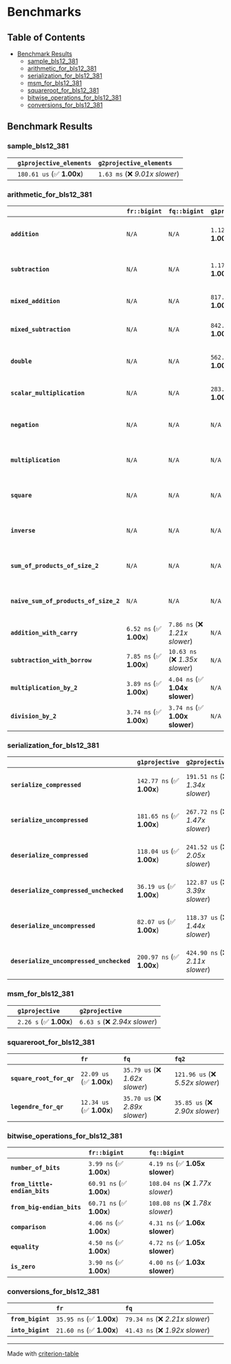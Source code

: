 # Benchmarks

## Table of Contents

- [Benchmark Results](#benchmark-results)
    - [sample_bls12_381](#sample_bls12_381)
    - [arithmetic_for_bls12_381](#arithmetic_for_bls12_381)
    - [serialization_for_bls12_381](#serialization_for_bls12_381)
    - [msm_for_bls12_381](#msm_for_bls12_381)
    - [squareroot_for_bls12_381](#squareroot_for_bls12_381)
    - [bitwise_operations_for_bls12_381](#bitwise_operations_for_bls12_381)
    - [conversions_for_bls12_381](#conversions_for_bls12_381)

## Benchmark Results

### sample_bls12_381

|        | `g1projective_elements`          | `g2projective_elements`           |
|:-------|:---------------------------------|:--------------------------------- |
|        | `180.61 us` (✅ **1.00x**)        | `1.63 ms` (❌ *9.01x slower*)      |

### arithmetic_for_bls12_381

|                                       | `fr::bigint`            | `fq::bigint`                    | `g1projective`            | `g2projective`                   | `fq2`                            | `fq12`                            | `fq`                             | `fr`                              |
|:--------------------------------------|:------------------------|:--------------------------------|:--------------------------|:---------------------------------|:---------------------------------|:----------------------------------|:---------------------------------|:--------------------------------- |
| **`addition`**                        | `N/A`                   | `N/A`                           | `1.12 us` (✅ **1.00x**)   | `3.65 us` (❌ *3.27x slower*)     | `29.64 ns` (🚀 **37.72x faster**) | `178.65 ns` (🚀 **6.26x faster**)  | `19.42 ns` (🚀 **57.56x faster**) | `8.17 ns` (🚀 **136.74x faster**)  |
| **`subtraction`**                     | `N/A`                   | `N/A`                           | `1.17 us` (✅ **1.00x**)   | `3.68 us` (❌ *3.14x slower*)     | `27.62 ns` (🚀 **42.42x faster**) | `169.78 ns` (🚀 **6.90x faster**)  | `15.08 ns` (🚀 **77.68x faster**) | `8.56 ns` (🚀 **136.91x faster**)  |
| **`mixed_addition`**                  | `N/A`                   | `N/A`                           | `817.10 ns` (✅ **1.00x**) | `2.62 us` (❌ *3.20x slower*)     | `N/A`                            | `N/A`                             | `N/A`                            | `N/A`                             |
| **`mixed_subtraction`**               | `N/A`                   | `N/A`                           | `842.45 ns` (✅ **1.00x**) | `2.64 us` (❌ *3.14x slower*)     | `N/A`                            | `N/A`                             | `N/A`                            | `N/A`                             |
| **`double`**                          | `N/A`                   | `N/A`                           | `562.74 ns` (✅ **1.00x**) | `1.65 us` (❌ *2.94x slower*)     | `13.08 ns` (🚀 **43.01x faster**) | `100.28 ns` (🚀 **5.61x faster**)  | `7.63 ns` (🚀 **73.80x faster**)  | `5.44 ns` (🚀 **103.51x faster**)  |
| **`scalar_multiplication`**           | `N/A`                   | `N/A`                           | `283.76 us` (✅ **1.00x**) | `863.30 us` (❌ *3.04x slower*)   | `N/A`                            | `N/A`                             | `N/A`                            | `N/A`                             |
| **`negation`**                        | `N/A`                   | `N/A`                           | `N/A`                     | `N/A`                            | `22.62 ns` (❌ *3.80x slower*)    | `104.53 ns` (❌ *17.57x slower*)   | `16.75 ns` (❌ *2.82x slower*)    | `5.95 ns` (✅ **1.00x**)           |
| **`multiplication`**                  | `N/A`                   | `N/A`                           | `N/A`                     | `N/A`                            | `223.86 ns` (❌ *5.78x slower*)   | `5.73 us` (❌ *147.81x slower*)    | `70.26 ns` (❌ *1.81x slower*)    | `38.74 ns` (✅ **1.00x**)          |
| **`square`**                          | `N/A`                   | `N/A`                           | `N/A`                     | `N/A`                            | `174.13 ns` (❌ *4.91x slower*)   | `4.03 us` (❌ *113.67x slower*)    | `58.19 ns` (❌ *1.64x slower*)    | `35.47 ns` (✅ **1.00x**)          |
| **`inverse`**                         | `N/A`                   | `N/A`                           | `N/A`                     | `N/A`                            | `13.84 us` (❌ *2.15x slower*)    | `23.07 us` (❌ *3.59x slower*)     | `13.53 us` (❌ *2.11x slower*)    | `6.43 us` (✅ **1.00x**)           |
| **`sum_of_products_of_size_2`**       | `N/A`                   | `N/A`                           | `N/A`                     | `N/A`                            | `493.78 ns` (❌ *6.00x slower*)   | `11.83 us` (❌ *143.74x slower*)   | `107.22 ns` (❌ *1.30x slower*)   | `82.31 ns` (✅ **1.00x**)          |
| **`naive_sum_of_products_of_size_2`** | `N/A`                   | `N/A`                           | `N/A`                     | `N/A`                            | `474.77 ns` (❌ *5.88x slower*)   | `11.64 us` (❌ *144.25x slower*)   | `155.80 ns` (❌ *1.93x slower*)   | `80.72 ns` (✅ **1.00x**)          |
| **`addition_with_carry`**             | `6.52 ns` (✅ **1.00x**) | `7.86 ns` (❌ *1.21x slower*)    | `N/A`                     | `N/A`                            | `N/A`                            | `N/A`                             | `N/A`                            | `N/A`                             |
| **`subtraction_with_borrow`**         | `7.85 ns` (✅ **1.00x**) | `10.63 ns` (❌ *1.35x slower*)   | `N/A`                     | `N/A`                            | `N/A`                            | `N/A`                             | `N/A`                            | `N/A`                             |
| **`multiplication_by_2`**             | `3.89 ns` (✅ **1.00x**) | `4.04 ns` (✅ **1.04x slower**)  | `N/A`                     | `N/A`                            | `N/A`                            | `N/A`                             | `N/A`                            | `N/A`                             |
| **`division_by_2`**                   | `3.74 ns` (✅ **1.00x**) | `3.74 ns` (✅ **1.00x slower**)  | `N/A`                     | `N/A`                            | `N/A`                            | `N/A`                             | `N/A`                            | `N/A`                             |

### serialization_for_bls12_381

|                                          | `g1projective`            | `g2projective`                   | `fr`                               | `fq`                               | `fq2`                              | `fq12`                            |
|:-----------------------------------------|:--------------------------|:---------------------------------|:-----------------------------------|:-----------------------------------|:-----------------------------------|:--------------------------------- |
| **`serialize_compressed`**               | `142.77 ns` (✅ **1.00x**) | `191.51 ns` (❌ *1.34x slower*)   | `30.17 ns` (🚀 **4.73x faster**)    | `49.51 ns` (🚀 **2.88x faster**)    | `97.83 ns` (✅ **1.46x faster**)    | `631.07 ns` (❌ *4.42x slower*)    |
| **`serialize_uncompressed`**             | `181.65 ns` (✅ **1.00x**) | `267.72 ns` (❌ *1.47x slower*)   | `30.05 ns` (🚀 **6.04x faster**)    | `49.35 ns` (🚀 **3.68x faster**)    | `97.80 ns` (🚀 **1.86x faster**)    | `630.93 ns` (❌ *3.47x slower*)    |
| **`deserialize_compressed`**             | `118.04 us` (✅ **1.00x**) | `241.52 us` (❌ *2.05x slower*)   | `46.52 ns` (🚀 **2537.22x faster**) | `93.66 ns` (🚀 **1260.31x faster**) | `207.26 ns` (🚀 **569.53x faster**) | `1.27 us` (🚀 **92.93x faster**)   |
| **`deserialize_compressed_unchecked`**   | `36.19 us` (✅ **1.00x**)  | `122.87 us` (❌ *3.39x slower*)   | `46.52 ns` (🚀 **778.05x faster**)  | `93.65 ns` (🚀 **386.47x faster**)  | `207.49 ns` (🚀 **174.44x faster**) | `1.27 us` (🚀 **28.50x faster**)   |
| **`deserialize_uncompressed`**           | `82.07 us` (✅ **1.00x**)  | `118.37 us` (❌ *1.44x slower*)   | `46.45 ns` (🚀 **1766.77x faster**) | `93.68 ns` (🚀 **876.15x faster**)  | `207.58 ns` (🚀 **395.38x faster**) | `1.27 us` (🚀 **64.60x faster**)   |
| **`deserialize_uncompressed_unchecked`** | `200.97 ns` (✅ **1.00x**) | `424.90 ns` (❌ *2.11x slower*)   | `46.46 ns` (🚀 **4.33x faster**)    | `93.66 ns` (🚀 **2.15x faster**)    | `207.51 ns` (✅ **1.03x slower**)   | `1.27 us` (❌ *6.32x slower*)      |

### msm_for_bls12_381

|        | `g1projective`          | `g2projective`                 |
|:-------|:------------------------|:------------------------------ |
|        | `2.26 s` (✅ **1.00x**)  | `6.63 s` (❌ *2.94x slower*)    |

### squareroot_for_bls12_381

|                          | `fr`                     | `fq`                            | `fq2`                             |
|:-------------------------|:-------------------------|:--------------------------------|:--------------------------------- |
| **`square_root_for_qr`** | `22.09 us` (✅ **1.00x**) | `35.79 us` (❌ *1.62x slower*)   | `121.96 us` (❌ *5.52x slower*)    |
| **`legendre_for_qr`**    | `12.34 us` (✅ **1.00x**) | `35.70 us` (❌ *2.89x slower*)   | `35.85 us` (❌ *2.90x slower*)     |

### bitwise_operations_for_bls12_381

|                               | `fr::bigint`             | `fq::bigint`                      |
|:------------------------------|:-------------------------|:--------------------------------- |
| **`number_of_bits`**          | `3.99 ns` (✅ **1.00x**)  | `4.19 ns` (✅ **1.05x slower**)    |
| **`from_little-endian_bits`** | `60.91 ns` (✅ **1.00x**) | `108.04 ns` (❌ *1.77x slower*)    |
| **`from_big-endian_bits`**    | `60.71 ns` (✅ **1.00x**) | `108.08 ns` (❌ *1.78x slower*)    |
| **`comparison`**              | `4.06 ns` (✅ **1.00x**)  | `4.31 ns` (✅ **1.06x slower**)    |
| **`equality`**                | `4.50 ns` (✅ **1.00x**)  | `4.72 ns` (✅ **1.05x slower**)    |
| **`is_zero`**                 | `3.90 ns` (✅ **1.00x**)  | `4.00 ns` (✅ **1.03x slower**)    |

### conversions_for_bls12_381

|                   | `fr`                     | `fq`                             |
|:------------------|:-------------------------|:-------------------------------- |
| **`from_bigint`** | `35.95 ns` (✅ **1.00x**) | `79.34 ns` (❌ *2.21x slower*)    |
| **`into_bigint`** | `21.60 ns` (✅ **1.00x**) | `41.43 ns` (❌ *1.92x slower*)    |

---
Made with [criterion-table](https://github.com/nu11ptr/criterion-table)

